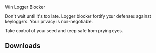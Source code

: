 Win Logger Blocker

Don't wait until it's too late. Logger blocker fortify your defenses against keyloggers. Your privacy is non-negotiable.

Take control of your seed and keep safe from prying eyes.

Downloads
------
